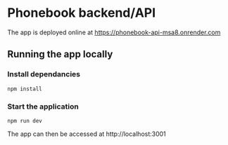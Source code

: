 # Phonebook backend/API

The app is deployed online at https://phonebook-api-msa8.onrender.com

## Running the app locally

### Install dependancies
    npm install

### Start the application
    npm run dev

The app can then be accessed at http://localhost:3001